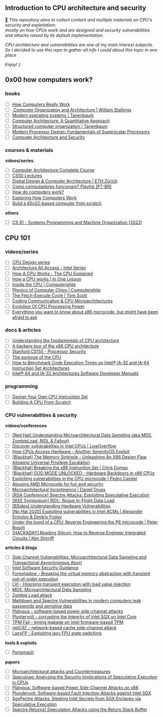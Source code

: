 ## Introduction to CPU architecture and security

💬 *This repository aims to collect content and multiple materials on CPU's security and exploitation:<br>
mostly on how CPUs work and are designed and security vulnerabilities and attacks raised by its default implementation.*<br>

*CPU architecture and vulnerabilities are one of my main interest subjects.<br>
So I decided to use this repo to gather all info I could about this topic in one place*

*Enjoy! (:*


## 0x00 how computers work?

### books
- [ ] [How Computers Really Work](https://www.amazon.com/Amps-Apps-How-Computers-Work/dp/1718500661)
- [ ] [ Computer Organization and Architecture | William Stallings]()
- [ ] [Modern operating systems | Tanenbaum](https://www.amazon.com/Modern-Operating-Systems-Andrew-Tanenbaum/dp/013359162X)
- [ ] [Computer Architecture: A Quantitative Approach](https://www.amazon.com.br/Computer-Architecture-Quantitative-Approach-Kaufmann-ebook/dp/B078MFDTX4/ref=sr_1_1?keywords=computer+architecture&qid=1669671838&qu=eyJxc2MiOiIyLjc5IiwicXNhIjoiMC4wMCIsInFzcCI6IjAuMDAifQ%3D%3D&sr=8-1&ufe=app_do%3Aamzn1.fos.25548f35-0de7-44b3-b28e-0f56f3f96147)
- [ ] [Structured computer organization | Tanenbaum](https://www.pearson.com/en-us/subject-catalog/p/structured-computer-organization/P200000003183/9780137618446)
- [ ] [Modern Processor Design: Fundamentals of Superscalar Processors](http://acs.pub.ro/~cpop/SMPA/Modern%20Processor%20Design_%20Fundamentals%20of%20Superscalar%20Processors%20(%20PDFDrive%20).pdf) 
- [ ] [Computer Architecture and Security](http://www.iqytechnicalcollege.com/Computer%20Architecture%20and%20Security.pdf)

### courses & materials

**videos/series**
- [ ] [Computer Architecture Complete Course](https://www.youtube.com/watch?v=9nuAjYRbITQ)
- [ ] [CS50 Lectures](https://www.youtube.com/watch?v=8mAITcNt710)
- [ ] [Digital Design & Computer Architecture | ETH Zürich](https://www.youtube.com/playlist?list=PL5Q2soXY2Zi_FRrloMa2fUYWPGiZUBQo2)
- [ ] [Como computadores funcionam? Playlist [PT-BR]](https://www.youtube.com/playlist?list=PLdsnXVqbHDUcQIuiH9b-i9A85H3A2ZW5W)
- [ ] [How do computers work?](https://www.youtube.com/watch?v=7J7X7aZvMXQ)
- [ ] [Exploring How Computers Work](https://www.youtube.com/playlist?list=PLFt_AvWsXl0dPhqVsKt1Ni_46ARyiCGSq)
- [ ] [Build a 65c02-based computer from scratch](https://www.youtube.com/playlist?list=PLowKtXNTBypFbtuVMUVXNR0z1mu7dp7eH)

**others**
- [ ] [CS 61 - Systems Programming and Machine Organization (2022)](https://cs61.seas.harvard.edu/site/2022/#gsc.tab=0)

## CPU 101

### videos/series
- [ ] [CPU Design series](https://www.youtube.com/playlist?list=PLqCJpWy5Fohdz6Nu2yG6Loubocqk3sRNR)
- [ ] [Architecture All Access - Intel Series](https://www.youtube.com/playlist?list=PL8t1FdN2Tj3ZVAzTY-FvsS0qy-mEfRdoj)
- [ ] [How A CPU Works - The CPU Explained](https://www.youtube.com/watch?v=XQq_1yaVDpM)
- [ ] [How a CPU works | In One Lesson](https://www.youtube.com/watch?v=cNN_tTXABUA)
- [ ] [Inside the CPU | Computerphile](https://www.youtube.com/watch?v=IAkj32VPcUE)
- [ ] [Physics of Computer Chips | Computerphile](https://www.youtube.com/watch?v=xkLAhU74f3s)
- [ ] [The Fetch-Execute Cycle | Tom Scott](https://www.youtube.com/watch?v=Z5JC9Ve1sfI)
- [ ] [Coding Communication & CPU Microarchitectures](https://www.youtube.com/watch?v=FkeRMQzD-0Y)
- [ ] [Evolution Of CPU Processing Power](https://www.youtube.com/playlist?list=PLC7a8fNahjQ8IkiD5f7blIYrro9oeIfJU)
- [ ] [Everything you want to know about x86 microcode, but might have been afraid to ask](https://www.youtube.com/watch?v=lY5kucyhKFc)

### docs & articles
- [ ] [Understanding the fundamentals of CPU architecture ](https://uu.diva-portal.org/smash/get/diva2:1217222/FULLTEXT01.pdf)
- [ ] [A hackers tour of the x86 CPU architecture](https://www.secureideas.com/blog/2021/04/a-hackers-tour-of-the-x86-cpu-architecture.html)
- [ ] [Stanford CS155 - Processor Security](https://cs155.stanford.edu/lectures/17-processor.pdf)
- [ ] [The purpose of the CPU](https://www.bbc.co.uk/bitesize/guides/zhppfcw/revision/1)
- [ ] [How to Benchmark Code Execution Times on Intel® IA-32 and IA-64 Instruction Set Architectures](https://www.intel.com/content/dam/www/public/us/en/documents/white-papers/ia-32-ia-64-benchmark-code-execution-paper.pdf)
- [ ] [Intel® 64 and IA-32 Architectures Software Developer Manuals](https://www.intel.com/content/www/us/en/developer/articles/technical/intel-sdm.html)

### programming
- [ ] [Design Your Own CPU Instruction Set](https://www.youtube.com/watch?v=wjHlvQfo5uI)
- [ ] [Building A CPU From Scratch](https://www.youtube.com/playlist?list=PLilenfQGj6CEG6iZ4TQJ10PI7pCWsy1AO)

### CPU vulnerabilities & security

**videos/conferences**
- [ ] [[Red Hat] Understanding Microarchitectural Data Sampling (aka MDS, ZombieLoad, RIDL & Fallout)](https://www.youtube.com/watch?v=Xn-wY6Ir1hw)
- [ ] [Discover vulnerabilities in Intel CPUs | LiveOverflow](https://www.youtube.com/watch?v=x_R1DeZxGc0)
- [ ] [How CPUs Access Hardware - Another SerenityOS Exploit](https://www.youtube.com/watch?v=1hpqiWKFGQs)
- [ ] [[Blackhat] The Memory Sinkhole - Unleashing An X86 Design Flaw Allowing Universal Privilege Escalation](https://www.youtube.com/watch?v=lR0nh-TdpVg)
- [ ] [[Blackhat] Breaking the x86 Instruction Set | Chris Domas](https://www.youtube.com/watch?v=KrksBdWcZgQ)
- [ ] [[Blackhat] GOD MODE UNLOCKED - Hardware Backdoors in x86 CPUs](https://www.youtube.com/watch?v=_eSAF_qT_FY)
- [ ] [Exploiting vulnerabilities in the CPU microcode | Pedro Candel](https://www.youtube.com/watch?v=V_C0y-fh1Cw)
- [ ] [Abusing AMD Microcode for fun and security](https://www.youtube.com/watch?v=W3FbTMqYi4U)
- [ ] [Microarchitectural Incontinence | Daniel Gruss](https://www.youtube.com/watch?v=cAWmNp3Ukqk)
- [ ] [[RSA Conference] Spectre Attacks: Exploiting Speculative Execution](https://www.youtube.com/watch?v=NnbDolQSF2c)
- [ ] [[IEEE Symposium] RIDL: Rogue In-Flight Data Load](https://www.youtube.com/watch?v=1Y0h4JyK3fs)
- [ ] [[BSides] Understanding Hardware Vulnerabilities](https://www.youtube.com/watch?v=Sx_deKGiuaI)
- [ ] [[No Hat 2020] Exploiting vulnerabilities in Intel ACMs | Alexander Ermolov & Dmitriy Frolov](https://www.youtube.com/watch?v=1nF4O1vSchE)
- [ ] [Under the hood of a CPU: Reverse Engineering the P6 microcode | Peter Bosch](https://www.youtube.com/watch?v=4oFOpDflJMA)
- [ ] [[HACKADAY] Reading Silicon: How to Reverse Engineer Integrated Circuits | Ken Shirriff ](https://www.youtube.com/watch?v=aHx-XUA6f9g)

**articles & blogs**
- [ ] [Side Channel Vulnerabilities: Microarchitectural Data Sampling and Transactional Asynchronous Abort](https://www.intel.com/content/www/us/en/architecture-and-technology/mds.html)
- [ ] [Intel Software Security Guidance](https://www.intel.com/content/www/us/en/developer/topic-technology/software-security-guidance/overview.html)
- [ ] [Foreshadow - Breaking the virtual memory abstraction with transient out-of-order execution](https://foreshadowattack.eu/)
- [ ] [LVI - Hijacking transient execution with load value injection](https://lviattack.eu/)
- [ ] [MDS: Microarchitectural Data Sampling](https://mdsattacks.com/)
- [ ] [Zombie Load attack](https://zombieloadattack.com/)
- [ ] [Meltdown and Spectre Vulnerabilities in modern computers leak passwords and sensitive data](https://spectreattack.com/)
- [ ] [Platypus - software-based power side-channel attacks](https://platypusattack.com/)
- [ ] [Pluntervolt - corrupting the integrity of Intel SGX on Intel Core](https://plundervolt.com/)
- [ ] [TPM Fail -  timing leakage on Intel firmware-based TPM](https://tpm.fail/)
- [ ] [netCAT - network-based cache side-channel attack](https://www.vusec.net/projects/netcat/)
- [ ] [LazyFP - Exploiting lazy FPU state switching](https://blog.cyberus-technology.de/posts/2018-06-06-intel-lazyfp-vulnerability.html)

**tools & exploits**
- [ ] [Portsmash](https://github.com/bbbrumley/portsmash)

**papers**
- [ ] [Microarchitectural attacks and Countermeasures](https://www.diva-portal.org/smash/get/diva2:483610/FULLTEXT01.pdf)
- [ ] [Speculose: Analyzing the Security Implications of Speculative Execution in CPUs](https://arxiv.org/pdf/1801.04084.pdf)
- [ ] [Platypus: Software-based Power Side-Channel Attacks on x86](https://platypusattack.com/platypus.pdf)
- [ ] [Plundervolt: Software-based Fault Injection Attacks against Intel SGX](https://plundervolt.com/doc/plundervolt.pdf)
- [ ] [SgxPectre Attacks: Stealing Intel Secrets from SGX Enclaves via Speculative Execution](https://arxiv.org/pdf/1802.09085.pdf)
- [ ] [Spectre Returns! Speculation Attacks using the Return Stack Buffer](https://arxiv.org/pdf/1807.07940.pdf)
